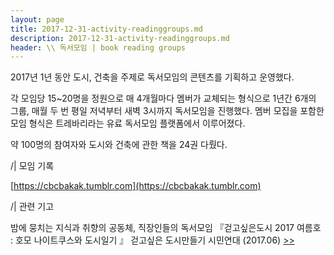 ```yaml
---
layout: page
title: 2017-12-31-activity-readinggroups.md
description: 2017-12-31-activity-readinggroups.md
header: \\ 독서모임 | book reading groups
---
```


2017년 1년 동안 도시, 건축을 주제로 독서모임의 콘텐츠를 기획하고 운영했다.


각 모임당 15~20명을 정원으로 매 4개월마다 멤버가 교체되는 형식으로 1년간 6개의 그룹, 매월 두 번 평일 저녁부터 새벽 3시까지 독서모임을 진행했다. 멤버 모집을 포함한 모임 형식은 트레바리라는 유료 독서모임 플랫폼에서 이루어졌다. 


약 100명의 참여자와 도시와 건축에 관한 책을 24권 다뤘다. 



/| 모임 기록 

[https://cbcbakak.tumblr.com](https://cbcbakak.tumblr.com)


/| 관련 기고 

밤에 뭉치는 지식과 취향의 공동체, 직장인들의 독서모임
『걷고싶은도시 2017 여름호 : 호모 나이트쿠스와 도시일기 』 걷고싶은 도시만들기 시민연대 (2017.06) [>>](
http://www.dosi.or.kr/%ea%b1%b7%ea%b3%a0%ec%8b%b6%ec%9d%80%eb%8f%84%ec%8b%9c-2017-%ec%97%ac%eb%a6%84%ed%98%b8/)
